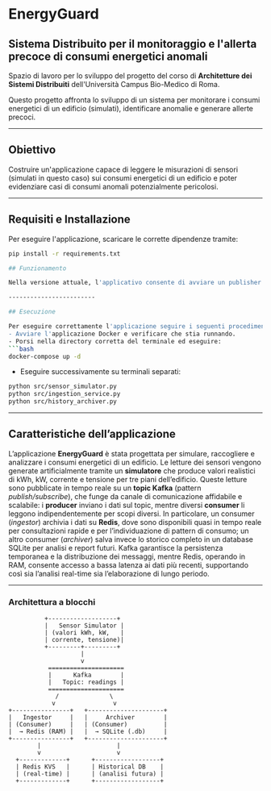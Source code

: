 # EnergyGuard  
## Sistema Distribuito per il monitoraggio e l'allerta precoce di consumi energetici anomali

Spazio di lavoro per lo sviluppo del progetto del corso di **Architetture dei Sistemi Distribuiti** dell'Università Campus Bio-Medico di Roma.

Questo progetto affronta lo sviluppo di un sistema per monitorare i consumi energetici di un edificio (simulati), identificare anomalie e generare allerte precoci.

---

## Obiettivo

Costruire un'applicazione capace di leggere le misurazioni di sensori (simulati in questo caso) sui consumi energetici di un edificio e poter evidenziare casi di consumi anomali potenzialmente pericolosi.

---

## Requisiti e Installazione

Per eseguire l'applicazione, scaricare le corrette dipendenze tramite:

```bash
pip install -r requirements.txt

## Funzionamento

Nella versione attuale, l'applicativo consente di avviare un publisher che genera ogni 30s misurazioni randomiche prese da vari sensori per ognuno dei tre piani dell'edificio che stiamo simulando. Queste misurazioni vengono raccolte tramite Redis che le deposita in un KVS apposito, disponibile in RAM. Oltre alla disponibilità delle risorse in RAM adesso è possibile accedere all'archivio storico delle letture dei sensori, che vengono salvate in un apposito file energyguard_history.db in maniera da poter fare un'analisi sui dati passati delle misurazioni.

------------------------

## Esecuzione

Per eseguire correttamente l'applicazione seguire i seguenti procedimenti:
- Avviare l'applicazione Docker e verificare che stia runnando.
- Porsi nella directory corretta del terminale ed eseguire:
```bash
docker-compose up -d
```
- Eseguire successivamente su terminali separati:
```bash
python src/sensor_simulator.py
python src/ingestion_service.py
python src/history_archiver.py
```
------------------------

## Caratteristiche dell’applicazione

L’applicazione **EnergyGuard** è stata progettata per simulare, raccogliere e analizzare i consumi energetici di un edificio. Le letture dei sensori vengono generate artificialmente tramite un **simulatore** che produce valori realistici di kWh, kW, corrente e tensione per tre piani dell’edificio. Queste letture sono pubblicate in tempo reale su un **topic Kafka** (pattern *publish/subscribe*), che funge da canale di comunicazione affidabile e scalabile: i **producer** inviano i dati sul topic, mentre diversi **consumer** li leggono indipendentemente per scopi diversi. In particolare, un consumer (*ingestor*) archivia i dati su **Redis**, dove sono disponibili quasi in tempo reale per consultazioni rapide e per l’individuazione di pattern di consumo; un altro consumer (*archiver*) salva invece lo storico completo in un database SQLite per analisi e report futuri. Kafka garantisce la persistenza temporanea e la distribuzione dei messaggi, mentre Redis, operando in RAM, consente accesso a bassa latenza ai dati più recenti, supportando così sia l’analisi real-time sia l’elaborazione di lungo periodo.

------------------------
### Architettura a blocchi

```text
          +-------------------+
          |   Sensor Simulator |
          | (valori kWh, kW,   |
          | corrente, tensione)|
          +---------+---------+
                    |
                    v
           =====================
           |      Kafka        |
           |   Topic: readings |
           =====================
             /              \
            v                v
+----------------+   +---------------------+
|   Ingestor     |   |     Archiver        |
| (Consumer)     |   | (Consumer)          |
|  → Redis (RAM) |   |  → SQLite (.db)     |
+----------------+   +---------------------+
        |                     |
        v                     v
  +-------------+      +------------------+
  | Redis KVS   |      | Historical DB    |
  | (real-time) |      | (analisi futura) |
  +-------------+      +------------------+